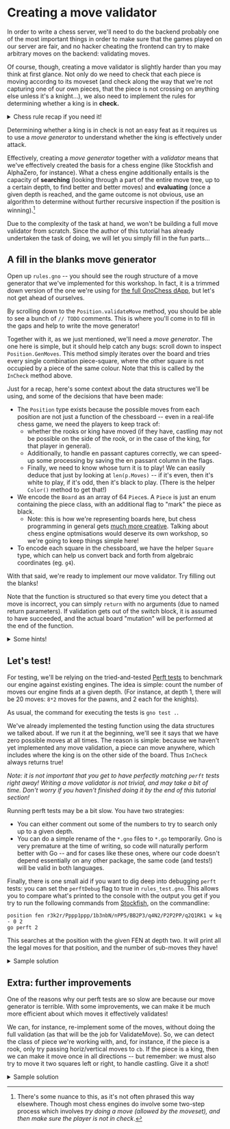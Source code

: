 # Creating a move validator

In order to write a chess server, we'll need to do the backend probably one of
the most important things in order to make sure that the games played on our
server are fair, and no hacker cheating the frontend can try to make arbitrary
moves on the backend: validating moves.

Of course, though, creating a move validator is slightly harder than you may
think at first glance. Not only do we need to check that each piece is moving
accordng to its moveset (and check along the way that we're not capturing one of
our own pieces, that the piece is not crossing on anything else unless it's a
knight...), we also need to implement the rules for determining whether a king
is in **check.**

<details>
<summary>Chess rule recap if you need it!</summary>

There are 6 "classes" of pieces in chess, which move in the following ways:

* The **pawn** moves **1 square** in the direction of the opponent's side of the
  board.
  * The pawn is unable to capture in the same direction it moves, unlike all
	other pieces: instead, it can only capture moving 1 square diagonally, in
	the direction of the opponent's side.
  * When the pawn is in its starting position, ie. the 2nd rank (aka row)
    for white and the 7th rank for black, it has the possibility to move
	**2 squares forward.**
  * When the pawn reaches the very edge of the board on the opponent's side, it
	must **promote**, which is to say the pawn must be exchanged for a rook,
	bishop, knight or queen. (In most circumstances, players pick the queen.)
  * When an opponent pawn of an adjacent file (aka column) moves
  	**2 squares forward from its starting position,** a pawn on the 5th rank
	(aka row) is capable of capturing it as if it had only moved 1 square
	forward. <!-- TODO: Add small gif to explain. --> \
	This is **only possible on the move following the opponent moving a piece
	2 squares forward.**
* The rook moves vertically and horizontally in any direction, by any possible
  amount of squares.
* The bishop moves diagonally in any direction, by any possible amount of
  squares.
* The knight moves in "L-shape" moves. This means 1 square in one direction, and
  2 squares in a perpendicular direction, and vice versa. <!-- TODO: small gif -->
* The queen is a rook and bishop combined -- in other words, it moves
  horizontally, vertically and diagonally in any direction by any number of
  squares.
* The king moves 1 square in all directions (including diagonals).
  * The king can also **castle.** Castling is done by moving a king and a rook
	at the same time. The king and the rook (of the same colour) must be in
	their starting position, and not have moved since the beginning of the game.
	Provided that the squares between the two pieces are empty, AND that the
	king is not in check nor any of the squares it crosses are in check, the king
	may move 2 squares in the direction of the rook, and consequently the rook
	must be placed adjacent to the king on the other side. <!-- TODO: small gif -->

Additionally, there are some very important general rules:

* No piece can capture a piece of the same color.
* Except for the knight, no piece may "cross" other pieces when moving.

Finally, a player's king is considered in **check** when another piece threatens to
capture it on the following move. If a player's king is in check, the player
is **forced** to move it out of checked (either by moving it, or capturing the
opponent's threat, or "blocking" the line of attack -- whichever's possible).
If the king is in check and cannot be moved out of check, the game is concluded
in **checkmate**.

</details>

Determining whether a king is in check is not an easy feat as it requires us to
use a _move generator_ to understand whether the king is effectively under
attack.

Effectively, creating a _move generator_ together with a _validator_ means that
we've effectively created the basis for a chess engine (like Stockfish and
AlphaZero, for instance). What a chess engine additionally entails is the
capacity of **searching** (looking through a part of the entire move tree, up to
a certain depth, to find better and better moves) and **evaluating** (once a
given depth is reached, and the game outcome is not obvious, use an algorithm to
determine without further recursive inspection if the position is winning).[^1]

[^1]: There's some nuance to this, as it's not often phrased this way elsewhere.
  Though most chess engines do involve some two-step process which involves _try
  doing a move (allowed by the moveset), and then make sure the player is not in
  check_.

Due to the complexity of the task at hand, we won't be building a full move
validator from scratch. Since the author of this tutorial has already undertaken
the task of doing, we will let you simply fill in the fun parts...

## A fill in the blanks move generator

Open up `rules.gno` -- you should see the rough structure of a move generator
that we've implemented for this workshop. In fact, it is a trimmed down version
of the one we're using for [the full GnoChess dApp](../../realm/rules.gno), but
let's not get ahead of ourselves.

By scrolling down to the `Position.validateMove` method, you should be able to
see a bunch of `// TODO` comments. This is where you'll come in to fill in the
gaps and help to write the move generator!

Together with it, as we just mentioned, we'll need a _move generator_. The one
here is simple, but it should help catch any bugs: scroll down to inspect
`Position.GenMoves`. This method simply iterates over the board and tries every
single combination piece-square, where the other square is not occupied by a
piece of the same colour. Note that this is called by the `InCheck` method above.

Just for a recap, here's some context about the data structures we'll be using,
and some of the decisions that have been made:

- The `Position` type exists because the possible moves from each position are
  not just a function of the chessboard -- even in a real-life chess game, we
  need the players to keep track of:
  - whether the rooks or king have moved (if they have, castling may not be
    possible on the side of the rook, or in the case of the king, for that player in general).
  - Additionally, to handle en passant captures correctly, we can speed-up some
    processing by saving the en passant column in the flags.
  - Finally, we need to know whose turn it is to play! We can easily deduce that
    just by looking at `len(p.Moves)` -- if it's even, then it's white to play,
	if it's odd, then it's black to play. (There is the helper `Color()` method
	to get that!)
- We encode the `Board` as an array of 64 `Piece`s. A `Piece` is just an enum
  containing the piece class, with an additional flag to "mark" the piece as
  black.
  - Note: this is how we're representing boards here, but chess programming in
	general gets [much more creative](https://www.chessprogramming.org/Bitboards).
	Talking about chess engine optmisations would deserve its own workshop, so
	we're going to keep things simple here!
- To encode each square in the chessboard, we have the helper `Square` type,
  which can help us convert back and forth from algebraic coordinates (eg. `g4`).

With that said, we're ready to implement our move validator. Try filling out the
blanks!

Note that the function is structured so that every time you detect that a move
is incorrect, you can simply `return` with no arguments (due to named return
parameters). If validation gets out of the switch block, it is assumed to have
succeeded, and the actual board "mutation" will be performed at the end of the
function.

<details>
<summary>Some hints!</summary>

- Note we have `dr` and `dc` as variables declared, just a few lines above the
  switch. These are your best friends: they stand for `delta rows` and
  `delta columns`; in other words, they express precisely the "movement" we wish
  to verify!
- There's also two mathematical primitives that can come useful for
  verification, `abs` and `sign`. An example where these may be useful is in the
  bishop move: you can simply check diagonal moves by checking
  `abs(dr) == abs(dc)`! (Note: we don't need if either of them is zero, as we
  already make sure that some movement has actually occurred at the top of
  `validateMove` -- so one of them has to be `!= 0`)
- The `Delta` type may also be useful to you. It doesn't do much, but it has
  some useful linear algebra-inspired helper functions, that can help you check
  for various movements easily. For instance, you can repeatedly use `Delta.Rot()`
  on the vectors `Delta{2, 1}` and `Delta{1, 2}` to check for knight moves...

</details>

## Let's test!

For testing, we'll be relying on the tried-and-tested
[Perft tests](https://www.chessprogramming.org/Perft_Results) to benchmark our
engine against existing engines. The idea is simple: count the number of moves
our engine finds at a given depth. (For instance, at depth 1, there will be 20
moves: `8*2` moves for the pawns, and 2 each for the knights).

As usual, the command for executing the tests is `gno test .`.

We've already implemented the testing function using the data structures we
talked about. If we run it at the beginning, we'll see it says that we have zero
possible moves at all times. The reason is simple: because we haven't yet
implemented any move validation, a piece can move anywhere, which includes where
the king is on the other side of the board. Thus `InCheck` always returns true!

_Note: it is not important that you get to have perfectly matching `perft` tests
right away! Writing a move validator is not trivial, and may take a bit of time.
Don't worry if you haven't finished doing it by the end of this tutorial
section!_

Running perft tests may be a bit slow. You have two strategies:

* You can either comment out some of the numbers to try to search only up to a
  given depth.
* You can do a simple rename of the `*.gno` files to `*.go` temporarily. Gno is
  very premature at the time of writing, so code will naturally perform better
  with Go -- and for cases like these ones, where our code doesn't depend
  essentially on any other package, the same code (and tests!) will be valid in
  both languages.

Finally, there is one small aid if you want to dig deep into debugging `perft`
tests: you can set the `perftDebug` flag to true in `rules_test.gno`. This
allows you to compare what's printed to the console with the output you get if
you try to run the following commands from [Stockfish](https://stockfishchess.org/),
on the commandline:

```
position fen r3k2r/Pppp1ppp/1b3nbN/nPP5/BB2P3/q4N2/P2P2PP/q2Q1RK1 w kq - 0 2
go perft 2
```

This searches at the position with the given FEN at depth two. It will print all
the legal moves for that position, and the number of sub-moves they have!

<details>
<summary>Sample solution</summary>

```go
// validateMove allows for m to be a "king-capture" move, which is illegal in
// chess, but it is useful for InCheck.
func (oldp Position) validateMove(m Move) (_ Position, ok bool) {
	p := oldp.clone()

	piece := p.B[m.From]

	// piece moved must be of player's color
	color := p.Color()
	if piece == PieceEmpty || piece.Color() != color ||
		// additionally, check piece has actually moved
		m.From == m.To {
		return
	}
	// destination must not be occupied by piece of same color
	if to := p.B[m.To]; to != PieceEmpty && to.Color() == color {
		return
	}

	// one of the two necessarily != 0 (consequence of m.From != m.To).
	delta := m.From.Sub(m.To)
	dr, dc := delta[0], delta[1]

	// Keep old castling rights; remove en passant info.
	newFlags := p.Flags &^ (MaskEnPassant | EnPassant)
	// Marked as true for succesful promotions.
	var promoted bool

	isDiag := func() bool {
		// move diagonally (|dr| == |dc|)
		if abs(dr) != abs(dc) {
			return false
		}
		signr, signc := sign(dr), sign(dc)
		// squares crossed must be empty
		for i := int8(1); i < abs(dr); i++ {
			if p.B[m.From.Move(i*signr, i*signc)] != PieceEmpty {
				return false
			}
		}
		return true
	}
	isHorizVert := func() bool {
		// only one of dr, dc must be 0 (horiz/vert movement)
		if dr != 0 && dc != 0 {
			return false
		}
		// squares crossed must be empty
		for i := int8(1); i < abs(dr); i++ {
			if p.B[m.From.Move(i*sign(dr), 0)] != PieceEmpty {
				return false
			}
		}
		for i := int8(1); i < abs(dc); i++ {
			if p.B[m.From.Move(0, i*sign(dc))] != PieceEmpty {
				return false
			}
		}
		return true
	}

	switch piece.StripColor() {
	case PieceRook:
		if !isHorizVert() {
			return
		}
		// if rook has moved from a starting position, this disables castling
		// on the side of the rook. flag accordingly in the move.
		var fg Square
		if color == Black {
			fg = 7 << 3
		}
		switch m.From {
		case fg: // a-col rook (either side)
			if color == White {
				newFlags |= NoCastleWQ
			} else {
				newFlags |= NoCastleBQ
			}
		case fg | 7: // h-col rook (either side)
			if color == White {
				newFlags |= NoCastleWK
			} else {
				newFlags |= NoCastleBK
			}
		}

	case PieceKnight:
		// move L-shaped
		// rationale: if you only have positive integers, the only way you can
		// obtain x * y == 2 is if x,y are either 1,2 or 2,1.
		if abs(dc*dr) != 2 {
			return
		}

	case PieceBishop:
		if !isDiag() {
			return
		}

	case PieceQueen:
		if !isHorizVert() && !isDiag() {
			return
		}

	case PieceKing:
		// castling
		if abs(dc) == 2 && dr == 0 {
			// determine if castle is a valid form of castling for the given color
			ctype := m.isCastle(color)
			if ctype == 0 {
				return
			}

			if false ||
				// check that there are no previous moves which disable castling
				p.castlingDisabled(color, ctype) ||
				// check that we have the exact board set ups we need
				// + make sure that the original and crossed squares are not in check
				!p.checkCastlingSetup(ctype) {
				return
			}

			// perform rook move here
			p.B = p.B.castleRookMove(color, ctype)
			// add NoCastle flags to prevent any further castling
			if color == White {
				newFlags |= NoCastleWQ | NoCastleWK
			} else {
				newFlags |= NoCastleBQ | NoCastleBK
			}
			break
		}
		// move 1sq in all directions
		if dc < -1 || dc > 1 || dr < -1 || dr > 1 {
			return
		}
		// king has moved: disable castling.
		if color == White {
			newFlags |= NoCastleWQ | NoCastleWK
		} else {
			newFlags |= NoCastleBQ | NoCastleBK
		}

	case PiecePawn:
		// determine direction depending on color
		dir := int8(1)
		if color == Black {
			dir = -1
		}

		switch {
		case dc == 0 && dr == dir: // 1sq up
			// destination must be empty (no captures allowed)
			if p.B[m.To] != PieceEmpty {
				return
			}
		case dc == 0 && dr == dir*2: // 2sq up (only from starting row)
			wantRow := Square(1)
			if color == Black {
				wantRow = 6
			}
			// check starting row, and that two squares are empty
			if (m.From>>3) != wantRow ||
				p.B[m.From.Move(int8(dir), 0)] != PieceEmpty ||
				p.B[m.To] != PieceEmpty {
				return
			}
			_, col := m.To.Split()
			newFlags |= EnPassant | PositionFlags(col)
		case abs(dc) == 1 && dr == dir: // capture on diag
			// must be a capture
			if p.B[m.To] == PieceEmpty {
				if sq := p.checkEnPassant(color, m.To); sq != SquareInvalid {
					// remove other pawn
					p.B[sq] = PieceEmpty
					break
				}
				return
			}
			// p.B[m.To] is necessarily an opponent piece; we check & return
			// p.B[m.To].Color == color at the beginning of the fn.
		default: // not a recognized move
			return
		}

		row := m.To >> 3
		if (color == White && row == 7) ||
			(color == Black && row == 0) {
			switch m.Promotion {
			case 0:
				// m.To is a king? then this is a pseudo-move check.
				// assume queen in that case.
				if p.B[m.To].StripColor() != PieceKing {
					// no promotion given, invalid
					return
				}
				m.Promotion = PieceQueen
			case PieceQueen, PieceBishop, PieceKnight, PieceRook:
			default:
				return
			}
			promoted = true
			p.B[m.From] = m.Promotion | color.Piece()
		}
	}

	// reject moves with promotion if there's nothing to promote
	if m.Promotion != 0 && !promoted {
		return
	}

	if p.B[m.To].StripColor() == PieceKing {
		// King captures don't check for our own king in check;
		// these are only "theoretical" moves.
		return Position{}, true
	}

	// perform board mutation
	p.B[m.From], p.B[m.To] = PieceEmpty, p.B[m.From]
	p.Flags = newFlags
	p.Moves = append([]Move{}, p.Moves...)
	p.Moves = append(p.Moves, m)

	// is our king in check, as a result of the current move?
	if p.B.InCheck(color) {
		return
	}
	return p, true
}
```

```console
$ gno test -verbose .
=== RUN   TestPerft
=== RUN   TestPerft/n0
=== RUN   TestPerft/n1
=== RUN   TestPerft/n2
=== RUN   TestPerft/n3
=== RUN   TestPerft/n4
=== RUN   TestPerft/n5
=== RUN   TestPerft/n6
--- PASS: TestPerft (410.31s)
output: counts: [20 400 8902]

counts: [48 2039 97862]

counts: [14 191 2812 43238]

counts: [6 264 9467]

counts: [6 264 9467]

counts: [44 1486 62379]

counts: [46 2079]
ok      ./.     411.37s
```

</details>


## Extra: further improvements

One of the reasons why our perft tests are so slow are because our move
generator is terrible. With some improvements, we can make it be much more
efficient about which moves it effectively validates!

We can, for instance, re-implement some of the moves, without doing the full
validation (as that will be the job for ValidateMove). So, we can detect the
class of piece we're working with, and, for instance, if the piece is a rook,
only try passing horiz/vertical moves to `cb`. If the piece is a king, then we
can make it move once in all directions -- but remember: we must also try to
move it two squares left or right, to handle castling. Give it a shot!

<details>
<summary>Sample solution</summary>

The following is the implementation for the "official" realm:

```go
// GenMoves implements a rudimentary move generator.
// This is not used beyond aiding in determing stalemate and doing perft tests.
// Each generated move is passed to cb.
// If cb returns an error, it is returned without processing further moves.
func (p Position) GenMoves(cb func(Position, Move) error) error {
	color := p.Color()
	for sq, piece := range p.B {
		if piece == PieceEmpty || piece.Color() != color {
			continue
		}

		from := Square(sq)

		pstrip := piece.StripColor()
		// If the piece is a pawn, and they are on the second last row, we know
		// that whatever move they do (advance, or take diagonally) they're going
		// to promote.
		prom := pstrip == PiecePawn &&
			((color == White && from>>3 == 6) ||
				(color == Black && from>>3 == 1))

		// delta generator needs to know if p is black
		if pstrip == PiecePawn && color == Black {
			pstrip |= Black.Piece()
		}

		var err error
		deltaGenerator(pstrip, func(delta Delta) byte {
			// create move; if the resulting square is oob, continue
			m := Move{
				From: from,
				To:   from.Apply(delta),
			}
			if m.To == SquareInvalid ||
				(p.B[m.To] != PieceEmpty && p.B[m.To].Color() == color) {
				return deltaGenStopLinear
			}

			// handle promotion case
			if prom {
				m.Promotion = PieceQueen
			}

			// if it's a valid move, call cb on it
			newp, ok := p.ValidateMove(m)
			if !ok {
				return deltaGenOK
			}
			if err = cb(newp, m); err != nil {
				return deltaGenStop
			}

			// if we've promoted, handle the cases where we've promoted to a non-queen.
			if !prom {
				return deltaGenOK
			}

			for _, promPiece := range [...]Piece{PieceRook, PieceKnight, PieceBishop} {
				newp.B[m.To] = promPiece | color.Piece()
				m.Promotion = promPiece
				if err = cb(newp, m); err != nil {
					return deltaGenStop
				}
			}
			return deltaGenOK
		})
		if err != nil {
			return err
		}
	}
	return nil
}

const (
	// carry on normally
	deltaGenOK = iota
	// if the generator is doing a linear attack (ie. rook, bishop, queen),
	// then stop that (there is a piece of same colour in the way.)
	deltaGenStopLinear
	// abort generation asap.
	deltaGenStop
)

/*func init() {
	for i := PiecePawn; i <= PieceKing; i++ {
		println("generator ", i.String())
		deltaGenerator(i, func(d Delta) byte {
			println("  ", d[0], d[1])
			return deltaGenOK
		})
	}
}*/

// deltaGenerator generates the possible ways in which p can move.
// the callback may return one of the three deltaGen* values.
func deltaGenerator(p Piece, cb func(d Delta) byte) {
	doLinear := func(d Delta) bool {
		for i := int8(1); i <= 7; i++ {
			switch cb(d.Mul(i)) {
			case deltaGenStopLinear:
				return false
			case deltaGenStop:
				return true
			}
		}
		return false
	}
	rotate := func(d Delta, lin bool) bool {
		for i := 0; i < 4; i++ {
			if lin {
				if doLinear(d) {
					return true
				}
			} else {
				if cb(d) == deltaGenStop {
					return true
				}
			}

			d = d.Rot()
		}
		return false
	}

	// In the following, we use logical OR's to do conditional evaluation
	// (if the first item returns true, the second won't be evaluated)
	switch p {
	case PiecePawn, PiecePawn | PieceBlack:
		dir := int8(1)
		if p.Color() == Black {
			dir = -1
		}
		// try moving 1sq forward; if we get StopLinear, don't try to do 2sq.
		fw := cb(Delta{dir, 0})
		if fw == deltaGenStop {
			return
		}
		if fw != deltaGenStopLinear {
			if cb(Delta{dir * 2, 0}) == deltaGenStop {
				return
			}
		}

		_ = cb(Delta{dir, 1}) == deltaGenStop ||
			cb(Delta{dir, -1}) == deltaGenStop

	case PieceRook:
		rotate(Delta{0, 1}, true)
	case PieceBishop:
		rotate(Delta{1, 1}, true)
	case PieceKnight:
		_ = rotate(Delta{1, 2}, false) ||
			rotate(Delta{2, 1}, false)
	case PieceQueen:
		_ = rotate(Delta{0, 1}, true) ||
			rotate(Delta{1, 1}, true)
	case PieceKing:
		_ = rotate(Delta{0, 1}, false) ||
			rotate(Delta{1, 1}, false) ||
			cb(Delta{0, 2}) == deltaGenStop ||
			cb(Delta{0, -2}) == deltaGenStop
	}
}
```

</details>
